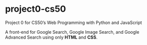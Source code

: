 # project0-cs50
Project 0 for CS50’s Web Programming with Python and JavaScript

A front-end for Google Search, Google Image Search, and Google Advanced Search using only **HTML** and **CSS**.
